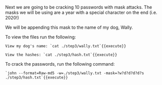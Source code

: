 Next we are going to be cracking 10 passwords with mask attacks. The masks we will be using are a year with a special character on the end (i.e. 2020!)

We will be appending this mask to the name of my dog, Wally.

To view the files run the following:

	View my dog's name: `cat ./step3/wally.txt`{{execute}}

	View the hashes: `cat ./step3/hash.txt`{{execute}}

To crack the passwords, run the following command:

	`john --format=Raw-md5 -w=./step3/wally.txt -mask=?w?d?d?d?d?s ./step3/hash.txt`{{execute}}
